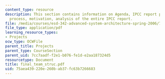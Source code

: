 ```yaml
---
content_type: resource
description: This section contains information on Agenda, IPCC report preparation
  process, motivation, analysis of the entire IPCC report.
file: /media/courses/esd-342-advanced-system-architecture-spring-2006/75aea439220e260bab37fc63b7266683_final_team_struc.pdf
file_type: application/pdf
learning_resource_types:
- Projects
ocw_type: OCWFile
parent_title: Projects
parent_type: CourseSection
parent_uid: 7cc7aadf-f2e1-b076-fe1d-e2aa187324d5
resourcetype: Document
title: final_team_struc.pdf
uid: 75aea439-220e-260b-ab37-fc63b7266683
---
```

